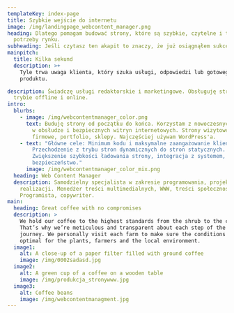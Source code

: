```yaml
---
templateKey: index-page
title: Szybkie wejście do internetu
image: /img/landingpage_webcontent_manager.png
heading: Dlatego pomagam budować strony, które są szybkie, czytelne i trafiają w
  potrzeby rynku.
subheading: Jeśli czytasz ten akapit to znaczy, że już osiągnąłem sukces :)
mainpitch:
  title: Kilka sekund
  description: >+
    Tyle trwa uwaga klienta, który szuka usługi, odpowiedzi lub gotowego
    produktu. 

description: Świadczę usługi redaktorskie i marketingowe. Obsługuję strony w
  trybie offline i online.
intro:
  blurbs:
    - image: /img/webcontentmanager_color.png
      text: Buduję strony od początku do końca. Korzystam z nowoczesnych, przyjaznych
        w obsłudze i bezpiecznych witryn internetowych. Strony wizytowe,
        firmowe, portfolio, sklepy. Najczęściej używam WordPress'a.
    - text: "Główne cele: Minimum kodu i maksymalne zaangażowanie klienta.
        Przechodzenie z trybu stron dynamicznych do stron statycznych.
        Zwiększenie szybkości ładowania strony, integracja z systemem,
        bezpieczeństwo."
      image: /img/webcontentmanager_color_mix.png
  heading: Web Content Manager
  description: Samodzielny specjalista w zakresie programowania, projektowania i
    realizacji. Menedżer treści multimedialnych, WWW, treści społecznościowych.
    Programista, copywriter.
main:
  heading: Great coffee with no compromises
  description: >
    We hold our coffee to the highest standards from the shrub to the cup.
    That’s why we’re meticulous and transparent about each step of the coffee’s
    journey. We personally visit each farm to make sure the conditions are
    optimal for the plants, farmers and the local environment.
  image1:
    alt: A close-up of a paper filter filled with ground coffee
    image: /img/0002sadasd.jpg
  image2:
    alt: A green cup of a coffee on a wooden table
    image: /img/produkcja_stronywww.jpg
  image3:
    alt: Coffee beans
    image: /img/webcontentmanagment.jpg
---
```

